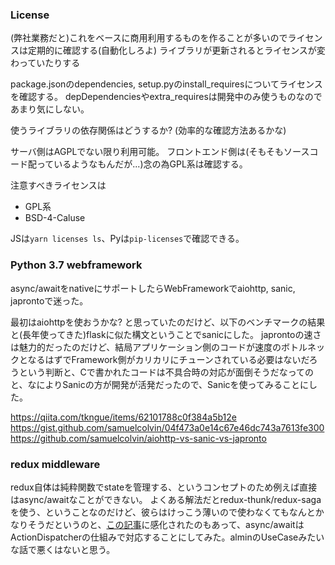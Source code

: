 ### License

(弊社業務だと)これをベースに商用利用するものを作ることが多いのでライセンスは定期的に確認する(自動化しろよ)
ライブラリが更新されるとライセンスが変わっていたりする

package.jsonのdependencies, setup.pyのinstall_requiresについてライセンスを確認する。
depDependenciesやextra_requiresは開発中のみ使うものなのであまり気にしない。

使うライブラリの依存関係はどうするか? (効率的な確認方法あるかな)

サーバ側はAGPLでない限り利用可能。
フロントエンド側は(そもそもソースコード配っているようなもんだが...)念の為GPL系は確認する。

注意すべきライセンスは
* GPL系
* BSD-4-Caluse

JSは`yarn licenses ls`、Pyは`pip-licenses`で確認できる。


### Python 3.7 webframework

async/awaitをnativeにサポートしたらWebFrameworkでaiohttp, sanic, japrontoで迷った。

最初はaiohttpを使おうかな? と思っていたのだけど、以下のベンチマークの結果と(長年使ってきた)flaskに似た構文ということでsanicにした。
japrontoの速さは魅力的だったのだけど、結局アプリケーション側のコードが速度のボトルネックとなるはずでFramework側がカリカリにチューンされている必要はないだろうという判断と、Cで書かれたコードは不具合時の対応が面倒そうだなってのと、なによりSanicの方が開発が活発だったので、Sanicを使ってみることにした。

https://qiita.com/tkngue/items/62101788c0f384a5b12e
https://gist.github.com/samuelcolvin/04f473a0e14c67e46dc743a7613fe300
https://github.com/samuelcolvin/aiohttp-vs-sanic-vs-japronto

### redux middleware

redux自体は純粋関数でstateを管理する、というコンセプトのため例えば直接はasync/awaitなことができない。
よくある解法だとredux-thunk/redux-sagaを使う、ということなのだけど、彼らはけっこう薄いので使わなくてもなんとかなりそうだというのと、[この記事](https://qiita.com/uryyyyyyy/items/d8bae6a7fca1c4732696)に感化されたのもあって、async/awaitはActionDispatcherの仕組みで対応することにしてみた。alminのUseCaseみたいな話で悪くはないと思う。
